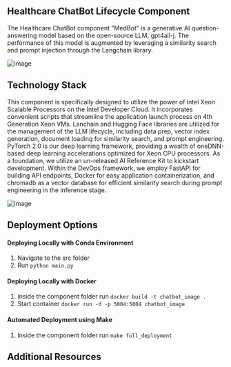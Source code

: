 ## Healthcare ChatBot Lifecycle Component
The Healthcare ChatBot component "MedBot" is a generative AI question-answering model based on the open-source LLM, gpt4all-j. The performance of this model is augmented by leveraging a similarity search and prompt injection through the Langchain library. 

![image](https://github.com/eduand-alvarez/lifecycle-solution-1/assets/57263404/511e9f64-ab32-4cc9-a62a-bbe015f762e6)


## Technology Stack
 This component is specifically designed to utilize the power of Intel Xeon Scalable Processors on the Intel Developer Cloud. It incorporates convenient scripts that streamline the application launch process on 4th Generation Xeon VMs. Lanchain and Hugging Face libraries are utilized for the management of the LLM lifecycle, including data prep, vector index generation, document loading for similarity search, and prompt engineering. PyTorch 2.0 is our deep learning framework, providing a wealth of oneDNN-based deep learning accelerations optimized for Xeon CPU processors. As a foundation, we utilize an un-released AI Reference Kit to kickstart development. Within the DevOps framework, we employ FastAPI for building API endpoints, Docker for easy application containerization, and chromadb as a vector database for efficient similarity search during prompt engineering in the inference stage.

![image](https://github.com/eduand-alvarez/lifecycle-solution-1/assets/57263404/b0f88ad3-c67c-4b2c-a525-7d3ce0b6b132)


## Deployment Options

#### Deploying Locally with Conda Environment
1. Navigate to the src folder
2. Run `python main.py`

#### Deploying Locally with Docker
1. Inside the component folder run `docker build -t chatbot_image .`
2. Start container `docker run -d -p 5004:5004 chatbot_image`

#### Automated Deployment using Make
1. Inside the component folder run `make full_deployment`

## Additional Resources

